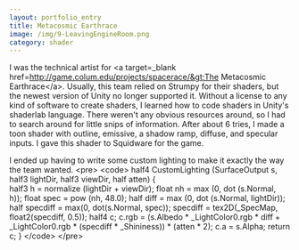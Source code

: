```yaml
---
layout: portfolio_entry
title: Metacosmic Earthrace
image: /img/9-LeavingEngineRoom.png
category: shader
---
```

I was the technical artist for &lt;a target=_blank href=http://game.colum.edu/projects/spacerace/&gt;The Metacosmic Earthrace&lt;/a&gt;.  Usually, this team relied on Strumpy for their shaders, but the newest version of Unity no longer supported it.  Without a license to any kind of software to create shaders, I learned how to code shaders in Unity's shaderlab language. There weren't any obvious resources around, so I had to search around for little snips of information. After about 6 tries, I made a toon shader with outline, emissive, a shadow ramp, diffuse, and specular inputs.  I gave this shader to Squidware for the game. 

I ended up having to write some custom lighting to make it exactly the way the team wanted.
&lt;pre&gt;
&lt;code&gt;
    half4 CustomLighting (SurfaceOutput s, half3 lightDir, half3 viewDir, half atten)
        {        
            half3 h = normalize (lightDir + viewDir);
            float nh = max (0, dot (s.Normal, h));
            float spec = pow (nh, 48.0);
            half diff = max (0, dot (s.Normal, lightDir));
            half specdiff = max(0, dot(s.Normal, spec));
            specdiff = tex2D(_SpecMap, float2(specdiff, 0.5));
      		half4 c;
            c.rgb = (s.Albedo * _LightColor0.rgb * diff + _LightColor0.rgb * (specdiff * _Shininess)) * (atten * 2);
            c.a = s.Alpha;
            return c;
       }
&lt;/code&gt;
&lt;/pre&gt;